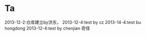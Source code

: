 Ta
==
2013-12-2:仓库建立by洪东，
2013-12-4:test by cz
2013-14-4:test bu hongdong
2013-12-4:test by chenjian
奇怪
